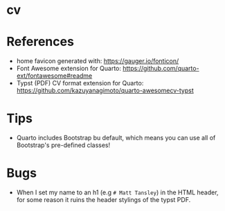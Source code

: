 # cv

# References

- home favicon generated with: https://gauger.io/fonticon/
- Font Awesome extension for Quarto: https://github.com/quarto-ext/fontawesome#readme
- Typst (PDF) CV format extension for Quarto: https://github.com/kazuyanagimoto/quarto-awesomecv-typst 

# Tips

- Quarto includes Bootstrap bu default, which means you can use all of Bootstrap's pre-defined classes!

# Bugs

- When I set my name to an h1 (e.g `# Matt Tansley`) in the HTML header, for some reason it ruins the header stylings of the typst PDF.